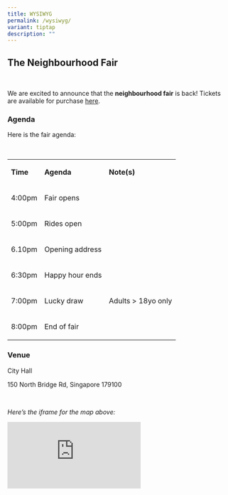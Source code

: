 ```yaml
---
title: WYSIWYG
permalink: /wysiwyg/
variant: tiptap
description: ""
---
```

<h2>The Neighbourhood Fair</h2><p><br></p><p>We are excited to announce that the <strong>neighbourhood fair</strong> is back! Tickets are available for purchase <a href="http://www.google.com" rel="noopener noreferrer nofollow" target="_blank">here</a>.</p><h3>Agenda</h3><p>Here is the fair agenda:</p><p><br></p><table><tbody><tr><td rowspan="1" colspan="1"><p><strong>Time</strong></p></td><td rowspan="1" colspan="1"><p><strong>Agenda</strong></p></td><td rowspan="1" colspan="1"><p><strong>Note(s)</strong></p></td></tr><tr><td rowspan="1" colspan="1"><p>4:00pm</p></td><td rowspan="1" colspan="1"><p>Fair opens</p></td><td rowspan="1" colspan="1"><p></p></td></tr><tr><td rowspan="1" colspan="1"><p>5:00pm</p></td><td rowspan="1" colspan="1"><p>Rides open</p></td><td rowspan="1" colspan="1"><p></p></td></tr><tr><td rowspan="1" colspan="1"><p>6.10pm</p></td><td rowspan="1" colspan="1"><p>Opening address</p></td><td rowspan="1" colspan="1"><p></p></td></tr><tr><td rowspan="1" colspan="1"><p>6:30pm</p></td><td rowspan="1" colspan="1"><p>Happy hour ends</p></td><td rowspan="1" colspan="1"><p></p></td></tr><tr><td rowspan="1" colspan="1"><p>7:00pm</p></td><td rowspan="1" colspan="1"><p>Lucky draw</p></td><td rowspan="1" colspan="1"><p>Adults &gt; 18yo only</p></td></tr><tr><td rowspan="1" colspan="1"><p>8:00pm</p></td><td rowspan="1" colspan="1"><p>End of fair</p></td><td rowspan="1" colspan="1"><p></p></td></tr></tbody></table><h3>Venue</h3><p>City Hall</p><p>150 North Bridge Rd, Singapore 179100</p><p><br></p><p><em>Here’s the iframe for the map above:</em></p><div class="iframe-wrapper"><iframe allowfullscreen="true" frameborder="0" src="https://www.google.com/maps/embed?pb=!1m18!1m12!1m3!1d3988.802216883744!2d103.84943757475227!3d1.2931212617560333!2m3!1f0!2f0!3f0!3m2!1i1024!2i768!4f13.1!3m3!1m2!1s0x31da19a6984dd7cf%3A0x58f49cfe659cf2d5!2sCity%20Hall!5e0!3m2!1sen!2ssg!4v1697695512330!5m2!1sen!2ssg"></iframe></div>